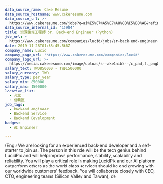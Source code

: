 ```yaml
---
data_source_name: Cake Resume
data_source_hostname: www.cakeresume.com
data_source_url: >-
  https://www.cakeresume.com/jobs?q=ai%E5%B7%A5%E7%A8%8B%E5%B8%AB&refinementList%5Blang_[…]y_type%5D=per_year&range%5Bsalary_range%5D%5Bmin%5D=1000000
data_source_internal_id: '15984'
title: 資深後端工程師 Sr. Back-end Engineer (Python)
job_url: >-
  https://www.cakeresume.com/companies/lucid/jobs/sr-back-end-engineer-python-or-ror
date: 2019-11-28T01:38:45.566Z
company_name: Lucid
company_page_url: 'https://www.cakeresume.com/companies/lucid'
company_logo_url: >-
  https://media.cakeresume.com/image/upload/s--ake4niWz--/c_pad,fl_png8,h_200,w_200/v1542089540/b91rckgzwvlnqsnlp1d9.png
salary_text: TWD850000 - TWD1500000
salary_currency: TWD
salary_type: per_year
salary_min: 850000
salary_max: 1500000
location_list:
  - 台北
  - 信義區
job_tags:
  - backend engineer
  - Backend Service
  - Backend Development
badges:
  - AI Engineer

---
```


(Eng.) We are looking for an experienced back-end developer and a self-starter to join us. The person in this role will be the tech genius behind LucidPix and will help improve performance, stability, scalability and reliability. You will play a critical role in making LucidPix and our AI platform outperform others as the world class services should be and growing with our worldwide customers' feedback. You will collaborate closely with CEO, CTO, engineering teams (Silicon Valley and Taiwan), de